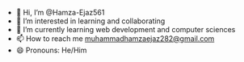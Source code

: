 - 👋 Hi, I’m @Hamza-Ejaz561
- 👀 I’m interested in learning and collaborating
- 🌱 I’m currently learning web development and computer sciences
- 📫 How to reach me muhammadhamzaejaz282@gmail.com
- 😄 Pronouns: He/Him

<!---
Hamza-Ejaz561/Hamza-Ejaz561 is a ✨ special ✨ repository because its `README.md` (this file) appears on your GitHub profile.
You can click the Preview link to take a look at your changes.
--->
